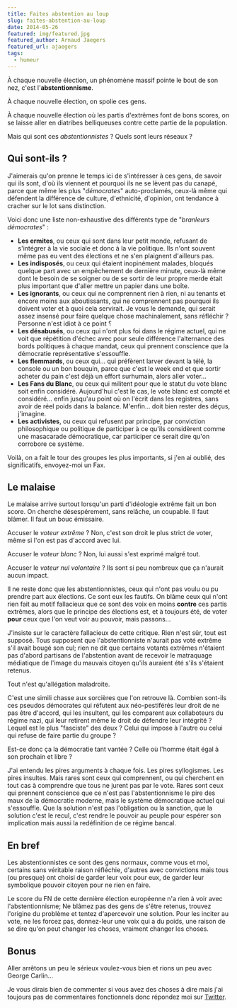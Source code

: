 ```yaml
---
title: Faites abstention au loup
slug: faites-abstention-au-loup
date: 2014-05-26
featured: img/featured.jpg
featured_author: Arnaud Jaegers
featured_url: ajaegers
tags:
  - humeur
---
```


À chaque nouvelle élection, un phénomène massif pointe le bout de son nez, c'est l'**abstentionnisme**.

À chaque nouvelle élection, on spolie ces gens.

À chaque nouvelle élection où les partis d'extrêmes font de bons scores, on se laisse aller en diatribes belliqueuses contre cette partie de la population.

Mais qui sont ces *abstentionnistes* ? Quels sont leurs réseaux ?

## Qui sont-ils ?

J'aimerais qu'on prenne le temps ici de s'intéresser à ces gens, de savoir qui ils sont, d'où ils viennent et pourquoi ils ne se lèvent pas du canapé, parce que même les plus "*démocrates*" auto-proclamés, ceux-là même qui défendent la différence de culture, d'ethnicité, d'opinion, ont tendance à cracher sur le lot sans distinction.

Voici donc une liste non-exhaustive des différents type de "*branleurs démocrates*" :

- **Les ermites**, ou ceux qui sont dans leur petit monde, refusant de s'intégrer à la vie sociale et donc à la vie politique. Ils n'ont souvent même pas eu vent des élections et ne s'en plaignent d'ailleurs pas.
- **Les indisposés**, ou ceux qui étaient inopinément malades, bloqués quelque part avec un empêchement de dernière minute, ceux-là même dont le besoin de se soigner ou de se sortir de leur propre merde était plus important que d'aller mettre un papier dans une boîte.
- **Les ignorants**, ou ceux qui ne comprennent rien à rien, ni au tenants et encore moins aux aboutissants, qui ne comprennent pas pourquoi ils doivent voter et à quoi cela servirait. Je vous le demande, qui serait assez insensé pour faire quelque chose machinalement, sans réfléchir ? Personne n'est idiot à ce point ؟
- **Les désabusés**, ou ceux qui n'ont plus foi dans le régime actuel, qui ne voit que répétition d'échec avec pour seule différence l'alternance des bords politiques à chaque mandat, ceux qui prennent conscience que la démocratie représentative s'essouffle.
- **Les flemmards**, ou ceux qui… qui préfèrent larver devant la télé, la console ou un bon bouquin, parce que c'est le week end et que sortir acheter du pain c'est déjà un effort surhumain, alors aller voter…
- **Les Fans du Blanc**, ou ceux qui militent pour que le statut du vote blanc soit enfin considéré. Aujourd'hui c'est le cas, le vote blanc est compté et considéré… enfin jusqu'au point où on l'écrit dans les registres, sans avoir de réel poids dans la balance. M'enfin… doit bien rester des déçus, j'imagine.
- **Les activistes**, ou ceux qui refusent par principe, par conviction philosophique ou politique de participer à ce qu'ils considèrent comme une masacarade démocratique, car participer ce serait dire qu'on corrobore ce système.

Voilà, on a fait le tour des groupes les plus importants, si j'en ai oublié, des significatifs, envoyez-moi un Fax.

## Le malaise

Le malaise arrive surtout lorsqu'un parti d'idéologie extrême fait un bon score. On cherche désespérement, sans relâche, un coupable. Il faut blâmer. Il faut un bouc émissaire.

Accuser le *voteur extrême* ? Non, c'est son droit le plus strict de voter, même si l'on est pas d'accord avec lui.

Accuser le *voteur blanc* ? Non, lui aussi s'est exprimé malgré tout.

Accuser le *voteur nul volontaire* ? Ils sont si peu nombreux que ça n'aurait aucun impact.

Il ne reste donc que les abstentionnistes, ceux qui n'ont pas voulu ou pu prendre part aux élections. Ce sont eux les fautifs. On blâme ceux qui n'ont rien fait au motif fallacieux que ce sont des voix en moins **contre** ces partis extrêmes, alors que le principe des élections est, et à toujours été, de voter **pour** ceux que l'on veut voir au pouvoir, mais passons…

J'insiste sur le caractère fallacieux de cette critique. Rien n'est sûr, tout est supposé. Tous supposent que l'abstentionniste n'aurait pas voté extrême s'il avait bougé son cul; rien ne dit que certains votants extrêmes n'étaient pas d'abord partisans de l'abstention avant de recevoir le matraquage médiatique de l'image du mauvais citoyen qu'ils auraient été s'ils s'étaient retenus.

Tout n'est qu'allégation maladroite.

C'est une simili chasse aux sorcières que l'on retrouve là. Combien sont-ils ces pseudos démocrates qui réfutent aux néo-pestiférés leur droit de ne pas être d'accord, qui les insultent, qui les comparent aux collaboteurs du régime nazi, qui leur retirent même le droit de défendre leur intégrité ? Lequel est le plus "fasciste" des deux ? Celui qui impose à l'autre ou celui qui refuse de faire partie du groupe ?

Est-ce donc ça la démocratie tant vantée ? Celle où l'homme était égal à son prochain et libre ?

J'ai entendu les pires arguments à chaque fois. Les pires syllogismes. Les pires insultes. Mais rares sont ceux qui comprennent, ou qui cherchent en tout cas à comprendre que tous ne jurent pas par le vote. Rares sont ceux qui prennent conscience que ce n'est pas l'abstentionnisme le pire des maux de la démocratie moderne, mais le système démocratique actuel qui s'essouffle. Que la solution n'est pas l'obligation ou la sanction, que la solution c'est le recul, c'est rendre le pouvoir au peuple pour espérer son implication mais aussi la redéfinition de ce régime bancal.

## En bref

Les abstentionnistes ce sont des gens normaux, comme vous et moi, certains sans véritable raison réfléchie, d'autres avec convictions mais tous (ou presque) ont choisi de garder leur voix pour eux, de garder leur symbolique pouvoir citoyen pour ne rien en faire.

Le score du FN de cette dernière élection européenne n'a rien à voir avec l'abstentionnisme; Ne blâmez pas des gens de s'être retenus, trouvez l'origine du problème et tentez d'apercevoir une solution. Pour les inciter au vote, ne les forcez pas, donnez-leur une voix qui a du poids, une raison de se dire qu'on peut changer les choses, vraiment changer les choses.

## Bonus

Aller arrêtons un peu le sérieux voulez-vous bien et rions un peu avec George Carlin…

Je vous dirais bien de commenter si vous avez des choses à dire mais j'ai toujours pas de commentaires fonctionnels donc répondez moi sur [Twitter](http://twitter.com/GoOz).
